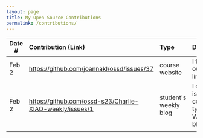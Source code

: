 ```yaml
---
layout: page
title: My Open Source Contributions
permalink: /contributions/
---
```


<!--
Type of the contribution should be "Wikipedia edit", "OpenStreet Map feature", "Documentation", "Course website", "Blog",
"Browser Add-on", etc.

The description should include a brief summary of what you did.

The link should bring us to a public page that shows your contribution. 

Replace the first row with your own contribution. 

-->





| Date #       | Contribution (Link)  | Type  | Description |
|---|:---|:---|:---|
| Feb 2   | https://github.com/joannakl/ossd/issues/37    | course website    |   I fixed an outdated link.    |
|  Feb 2   | https://github.com/ossd-s23/Charlie-XIAO-weekly/issues/1    |  student's weekly blog   |  I opened an issue to correct typos in Week 1 blog.   |
|     |     |     |      |
